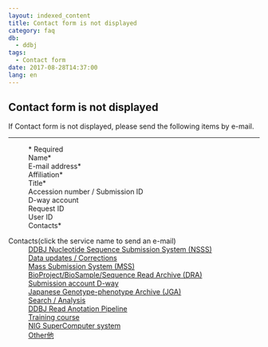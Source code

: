 ```yaml
---
layout: indexed_content
title: Contact form is not displayed
category: faq
db:
  - ddbj
tags: 
  - Contact form
date: 2017-08-28T14:37:00
lang: en
---
```


## Contact form is not displayed

<p>If Contact form is not displayed, please send the following items by e-mail.</p>
<hr>
<dl class="bottom_space">
  <dd><span class="red">* Required </span></dd>
  <dd>Name<span class="red">*</span></dd>
  <dd>E-mail address<span class="red">*</span></dd>
  <dd>Affiliation<span class="red">*</span></dd>
  <dd>Title<span class="red">*</span></dd>
  <dd>Accession number / Submission ID</dd>
  <dd>D-way account</dd>
  <dd>Request ID</dd>
  <dd>User ID</dd>
  <dd>Contacts<span class="red">*</span></dd>
</dl>
<dl class="bottom_space"><dt>Contacts(click the service name to send an e-mail)</dt>
  <dd><a href="mailto:ddbjsub@ddbj.nig.ac.jp">DDBJ Nucleotide Sequence Submission System (NSSS)</a></dd>
  <dd><a href="mailto:ddbjupdt@ddbj.nig.ac.jp">Data updates / Corrections</a></dd>
  <dd><a href="mailto:mass@ddbj.nig.ac.jp">Mass Submission System (MSS)</a></dd>
  <dd><a href="mailto:trace@ddbj.nig.ac.jp">BioProject/BioSample/Sequence Read Archive (DRA)</a></dd>
  <dd><a href="mailto:dway@ddbj.nig.ac.jp">Submission account D-way</a></dd>
  <dd><a href="mailto:jga@ddbj.nig.ac.jp">Japanese Genotype-phenotype Archive (JGA)</a></dd>
  <dd><a href="mailto:ddbj@ddbj.nig.ac.jp">Search / Analysis</a></dd>
  <dd><a href="mailto:pipeline_dev@ddbj.nig.ac.jp">DDBJ Read Anotation Pipeline</a></dd>
  <dd><a href="mailto:ddbjing@ddbj.nig.ac.jp">Training course</a></dd>
  <dd><a href="mailto:sc-info@nig.ac.jp">NIG SuperComputer system</a></dd>
  <dd><a href="mailto:ddbj@ddbj.nig.ac.jp">Other他</a></dd>
</dl>